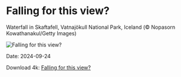 # Falling for this view?

Waterfall in Skaftafell, Vatnajökull National Park, Iceland (© Nopasorn Kowathanakul/Getty Images)

![Falling for this view?](https://bing.com/th?id=OHR.SkaftafellWaterfall_EN-US3934499773_UHD.jpg&rf=LaDigue_UHD.jpg&pid=hp&w=1024&h=576&rs=1&c=4)

Date: 2024-09-24

Download 4k: [Falling for this view?](https://bing.com/th?id=OHR.SkaftafellWaterfall_EN-US3934499773_UHD.jpg&rf=LaDigue_UHD.jpg&pid=hp&w=3840&h=2160&rs=1&c=4)

